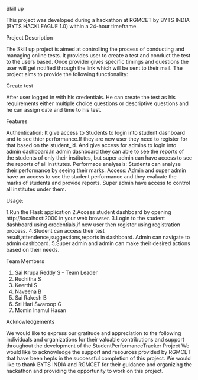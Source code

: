 Skill up

This project was developed during a hackathon at RGMCET by BYTS INDIA (BYTS HACKLEAGUE 1.0) within a 24-hour timeframe.

Project Description

The Skill up project is aimed at controlling the process of conducting and managing online tests. It provides user to create a test and conduct the test to the users based. Once provider gives specific timings and questions the user will get notified through the link which will be sent to their mail. The project aims to provide the following functionality:

Create test

After user logged in with his credentials. He can create the test as his requirements either multiple choice questions or descriptive questions and he can assign date and time to his test. 

Features

Authentication: It give access to Students to login into student dashboard and to see thier performance.If they are new user they need to register for that based on the student_id. And give access for admins to login into admin dashboard.In admin dashboard they can able to see the reports of the students of only their institutes, but super admin can have access to see the reports of all institutes.
Performace analyasis:
Students can analyse their performance by seeing their marks.
Access: Admin and super admin have an access to see the student performance and they evaluate the marks of students and provide reports. Super admin have access to control all institutes under them.

Usage:

1.Run the Flask application
2.Access student dashboard by opening http://localhost:2000 in your web browser.
3.Login to the student dashboard using credentials,if new user then register using registration process.
4.Student can access their test result,attendence,suggestions,reports in dashboard. Admin can navigate to admin dashboard.
5.Super admin and admin can make their desired actions based on their needs.

Team Members
1.	Sai Krupa Reddy S - Team Leader
2.	Ruchitha S
3.	Keerthi S
4.	Naveena B
5.	Sai Rakesh B
6.	Sri Hari Swaroop G
7.	Momin Inamul Hasan

Acknowledgements

We would like to express our gratitude and appreciation to the following individuals and organizations for their valuable contributions and support throughout the development of the StudentPerformanceTracker Project
We would like to acknowledge the support and resources provided by RGMCET that have been hepls in the successful completion of this project. We would like to thank BYTS INDIA and RGMCET for their guidance and organizing the hackathon and providing the opportunity to work on this project.
